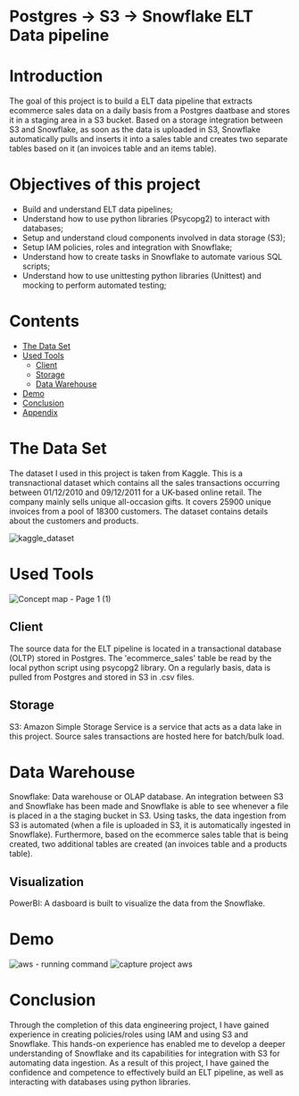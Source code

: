 
# Postgres -> S3 -> Snowflake ELT Data pipeline

# Introduction
The goal of this project is to build a ELT data pipeline that extracts ecommerce sales data on a daily basis from a Postgres daatbase and stores it in a staging area in a S3 bucket. Based on a storage integration between S3 and Snowflake, as soon as the data is uploaded in S3, Snowflake automatically pulls and inserts it into a sales table and creates two separate tables based on it (an invoices table and an items table).

# Objectives of this project
- Build and understand ELT data pipelines;
- Understand how to use python libraries (Psycopg2) to interact with databases;
- Setup and understand cloud components involved in data storage (S3);
- Setup IAM policies, roles and integration with Snowflake;
- Understand how to create tasks in Snowflake to automate various SQL scripts;
- Understand how to use unittesting python libraries (Unittest) and mocking to perform automated testing;

# Contents

- [The Data Set](#the-data-set)
- [Used Tools](#used-tools)
  - [Client](#client)
  - [Storage](#storage)
  - [Data Warehouse](#datawarehouse)
- [Demo](#demo)
- [Conclusion](#conclusion)
- [Appendix](#appendix)


# The Data Set
The dataset I used in this project is taken from Kaggle. This is a transnactional dataset which contains all the sales transactions occurring between 01/12/2010 and 09/12/2011 for a UK-based online retail. The company mainly sells unique all-occasion gifts. It covers 25900 unique invoices from a pool of 18300 customers. The dataset contains details about the customers and products.

![kaggle_dataset](https://github.com/mesesanovidiu/snowflake_postgres_elt_pipeline/assets/108272657/7dceee86-89b9-4d38-84b2-de30a18b1a0b)

# Used Tools
![Concept map - Page 1 (1)](https://github.com/mesesanovidiu/snowflake_postgres_elt_pipeline/assets/108272657/59583d09-f6f4-4bcf-b7c3-4a5b4fb517dc)

## Client
The source data for the ELT pipeline is located in a transactional database (OLTP) stored in Postgres. The 'ecommerce_sales' table be read by the local python script using psycopg2 library. On a regularly basis, data is pulled from Postgres and stored in S3 in .csv files.
## Storage
S3: Amazon Simple Storage Service is a service that acts as a data lake in this project. Source sales transactions are hosted here for batch/bulk load.

# Data Warehouse
Snowflake: Data warehouse or OLAP database. An integration between S3 and Snowflake has been made and Snowflake is able to see whenever a file is placed in a the staging bucket in S3. Using tasks, the data ingestion from S3 is automated (when a file is uploaded in S3, it is automatically ingested in Snowflake). Furthermore, based on the ecommerce sales table that is being created, two additional tables are created (an invoices table and a products table).

## Visualization
PowerBI: A dasboard is built to visualize the data from the Snowflake.

# Demo
![aws - running command](https://user-images.githubusercontent.com/108272657/236005081-e09af722-f1c9-4111-b6da-4e4917f137db.PNG)
![capture project aws](https://user-images.githubusercontent.com/108272657/236005110-2193e677-905e-40a3-bb95-9512b6704952.PNG)

# Conclusion
Through the completion of this data engineering project, I have gained experience in creating policies/roles using IAM and using S3 and Snowflake. This hands-on experience has enabled me to develop a deeper understanding of Snowflake and its capabilities for integration with S3 for automating data ingestion. As a result of this project, I have gained the confidence and competence to effectively build an ELT pipeline, as well as interacting with databases using python libraries.
